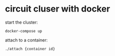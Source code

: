 # circuit cluser with docker

start the cluster:
```
docker-compose up
```
attach to a container:
```
./attach {container id}
```
